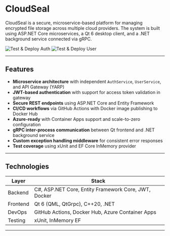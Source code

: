 


# CloudSeal

CloudSeal is a secure, microservice-based platform for managing encrypted file storage across multiple cloud providers.
The system is built using ASP.NET Core microservices, a Qt 6 desktop client, and a .NET background service connected via gRPC.

![Test & Deploy Auth](https://github.com/kubsnn/CloudSeal/actions/workflows/auth-ci-master.yml/badge.svg)
![Test & Deploy User](https://github.com/kubsnn/CloudSeal/actions/workflows/user-ci-master.yml/badge.svg)


---

## Features

- **Microservice architecture** with independent `AuthService`, `UserService`, and API Gateway (YARP)
- **JWT-based authentication** with support for access token validation in gateway
- **Secure REST endpoints** using ASP.NET Core and Entity Framework
- **CI/CD workflows** via GitHub Actions with Docker image publishing to Docker Hub
- **Azure-ready** with Container Apps support and scale-to-zero configuration
- **gRPC inter-process communication** between Qt frontend and .NET background service
- **Custom exception handling middleware** for consistent error responses
- **Test coverage** using xUnit and EF Core InMemory provider

---

## Technologies

| Layer        | Stack                                                                 |
|--------------|-----------------------------------------------------------------------|
| Backend      | C#, ASP.NET Core, Entity Framework Core, JWT, Docker                |
| Frontend     | Qt 6 (QML, QtGrpc), C++20, .NET                                             |
| DevOps       | GitHub Actions, Docker Hub, Azure Container Apps                      |
| Testing      | xUnit, InMemory EF                                           |

---